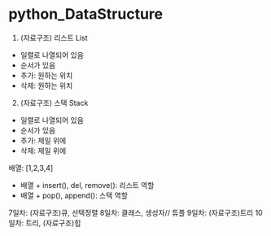 # python_DataStructure

1. (자료구조) 리스트 List
- 일렬로 나열되어 있음
- 순서가 있음
- 추가: 원하는 위치
- 삭제: 원하는 위치

2. (자료구조) 스택 Stack
- 일렬로 나열되어 있음
- 순서가 있음
- 추가: 제일 위에
- 삭제: 제일 위에

배열: [1,2,3,4]
- 배열 + insert(), del, remove(): 리스트 역할
- 배열 + pop(), append(): 스택 역할

7일차: (자료구조)큐, 선택정렬
8일차: 클래스, 생성자// 튜플
9일차: (자료구조)트리
10일차: 트리, (자료구조)힙

